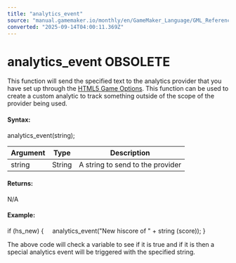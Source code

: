 ```yaml
---
title: "analytics_event"
source: "manual.gamemaker.io/monthly/en/GameMaker_Language/GML_Reference/Web_And_HTML5/analytics_event.htm"
converted: "2025-09-14T04:00:11.369Z"
---
```


# analytics\_event OBSOLETE

This function will send the specified text to the analytics provider that you have set up through the [HTML5 Game Options](../../../Settings/Game_Options/HTML5.md). This function can be used to create a custom analytic to track something outside of the scope of the provider being used.

#### Syntax:

analytics\_event(string);

| Argument | Type | Description |
| --- | --- | --- |
| string | String | A string to send to the provider |

#### Returns:

N/A

#### Example:

if (hs\_new)
{
    analytics\_event("New hiscore of " + string (score));
}

The above code will check a variable to see if it is true and if it is then a special analytics event will be triggered with the specified string.